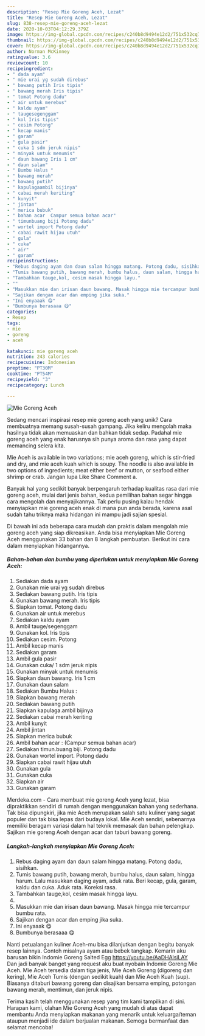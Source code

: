 ```yaml
---
description: "Resep Mie Goreng Aceh, Lezat"
title: "Resep Mie Goreng Aceh, Lezat"
slug: 838-resep-mie-goreng-aceh-lezat
date: 2020-10-03T04:12:29.379Z
image: https://img-global.cpcdn.com/recipes/c240b8d9494e12d2/751x532cq70/mie-goreng-aceh-foto-resep-utama.jpg
thumbnail: https://img-global.cpcdn.com/recipes/c240b8d9494e12d2/751x532cq70/mie-goreng-aceh-foto-resep-utama.jpg
cover: https://img-global.cpcdn.com/recipes/c240b8d9494e12d2/751x532cq70/mie-goreng-aceh-foto-resep-utama.jpg
author: Norman McKinney
ratingvalue: 3.6
reviewcount: 10
recipeingredient:
- " dada ayam"
- " mie urai yg sudah direbus"
- " bawang putih Iris tipis"
- " bawang merah Iris tipis"
- " tomat Potong dadu"
- " air untuk merebus"
- " kaldu ayam"
- " taugesegenggam"
- " kol Iris tipis"
- " cesim Potong"
- " kecap manis"
- " garam"
- " gula pasir"
- " cuka 1 sdm jeruk nipis"
- " minyak untuk menumis"
- " daun bawang Iris 1 cm"
- " daun salam"
- " Bumbu Halus "
- " bawang merah"
- " bawang putih"
- " kapulagaambil bijinya"
- " cabai merah keriting"
- " kunyit"
- " jintan"
- " merica bubuk"
- " bahan acar  Campur semua bahan acar"
- " timunbuang biji Potong dadu"
- " wortel import Potong dadu"
- " cabai rawit hijau utuh"
- " gula"
- " cuka"
- " air"
- " garam"
recipeinstructions:
- "Rebus daging ayam dan daun salam hingga matang. Potong dadu, sisihkan."
- "Tumis bawang putih, bawang merah, bumbu halus, daun salam, hingga harum. Lalu masukkan daging ayam, aduk rata. Beri kecap, gula, garam, kaldu dan cuka. Aduk rata. Koreksi rasa."
- "Tambahkan tauge,kol, cesim masak hingga layu."
- ""
- "Masukkan mie dan irisan daun bawang. Masak hingga mie tercampur bumbu rata."
- "Sajikan dengan acar dan emping jika suka."
- "Ini enyaaak 😋"
- "Bumbunya berasaaa 😋"
categories:
- Resep
tags:
- mie
- goreng
- aceh

katakunci: mie goreng aceh 
nutrition: 243 calories
recipecuisine: Indonesian
preptime: "PT30M"
cooktime: "PT54M"
recipeyield: "3"
recipecategory: Lunch

---
```



![Mie Goreng Aceh](https://img-global.cpcdn.com/recipes/c240b8d9494e12d2/751x532cq70/mie-goreng-aceh-foto-resep-utama.jpg)

Sedang mencari inspirasi resep mie goreng aceh yang unik? Cara membuatnya memang susah-susah gampang. Jika keliru mengolah maka hasilnya tidak akan memuaskan dan bahkan tidak sedap. Padahal mie goreng aceh yang enak harusnya sih punya aroma dan rasa yang dapat memancing selera kita.

Mie Aceh is available in two variations; mie aceh goreng, which is stir-fried and dry, and mie aceh kuah which is soupy. The noodle is also available in two options of ingredients; meat either beef or mutton, or seafood either shrimp or crab. Jangan lupa Like Share Comment a.

Banyak hal yang sedikit banyak berpengaruh terhadap kualitas rasa dari mie goreng aceh, mulai dari jenis bahan, kedua pemilihan bahan segar hingga cara mengolah dan menyajikannya. Tak perlu pusing kalau hendak menyiapkan mie goreng aceh enak di mana pun anda berada, karena asal sudah tahu triknya maka hidangan ini mampu jadi sajian spesial.


Di bawah ini ada beberapa cara mudah dan praktis dalam mengolah mie goreng aceh yang siap dikreasikan. Anda bisa menyiapkan Mie Goreng Aceh menggunakan 33 bahan dan 8 langkah pembuatan. Berikut ini cara dalam menyiapkan hidangannya.

<!--inarticleads1-->

##### Bahan-bahan dan bumbu yang diperlukan untuk menyiapkan Mie Goreng Aceh:

1. Sediakan  dada ayam
1. Gunakan  mie urai yg sudah direbus
1. Sediakan  bawang putih. Iris tipis
1. Gunakan  bawang merah. Iris tipis
1. Siapkan  tomat. Potong dadu
1. Gunakan  air untuk merebus
1. Sediakan  kaldu ayam
1. Ambil  tauge/segenggam
1. Gunakan  kol. Iris tipis
1. Sediakan  cesim. Potong
1. Ambil  kecap manis
1. Sediakan  garam
1. Ambil  gula pasir
1. Gunakan  cuka/ 1 sdm jeruk nipis
1. Gunakan  minyak untuk menumis
1. Siapkan  daun bawang. Iris 1 cm
1. Gunakan  daun salam
1. Sediakan  Bumbu Halus :
1. Siapkan  bawang merah
1. Sediakan  bawang putih
1. Siapkan  kapulaga.ambil bijinya
1. Sediakan  cabai merah keriting
1. Ambil  kunyit
1. Ambil  jintan
1. Siapkan  merica bubuk
1. Ambil  bahan acar : (Campur semua bahan acar)
1. Sediakan  timun.buang biji. Potong dadu
1. Gunakan  wortel import. Potong dadu
1. Siapkan  cabai rawit hijau utuh
1. Gunakan  gula
1. Gunakan  cuka
1. Siapkan  air
1. Gunakan  garam


Merdeka.com - Cara membuat mie goreng Aceh yang lezat, bisa dipraktikkan sendiri di rumah dengan menggunakan bahan yang sederhana. Tak bisa dipungkiri, jika mie Aceh merupakan salah satu kuliner yang sagat populer dan tak bisa lepas dari budaya lokal. Mie Aceh sendiri, sebenarnya memiliki beragam variasi dalam hal teknik memasak dan bahan pelengkap. Sajikan mie goreng Aceh dengan acar dan taburi bawang goreng. 

<!--inarticleads2-->

##### Langkah-langkah menyiapkan Mie Goreng Aceh:

1. Rebus daging ayam dan daun salam hingga matang. Potong dadu, sisihkan.
1. Tumis bawang putih, bawang merah, bumbu halus, daun salam, hingga harum. Lalu masukkan daging ayam, aduk rata. Beri kecap, gula, garam, kaldu dan cuka. Aduk rata. Koreksi rasa.
1. Tambahkan tauge,kol, cesim masak hingga layu.
1. 
1. Masukkan mie dan irisan daun bawang. Masak hingga mie tercampur bumbu rata.
1. Sajikan dengan acar dan emping jika suka.
1. Ini enyaaak 😋
1. Bumbunya berasaaa 😋


Nanti petualangan kuliner Aceh-mu bisa dilanjutkan dengan begitu banyak resep lainnya. Contoh misalnya ayam atau bebek tangkap. Kemarin aku barusan bikin Indomie Goreng Salted Egg https://youtu.be/AaDHAlsiLAY Dan jadi banyak banget yang request aku buat nyobain Indomie Goreng Mie Aceh. Mie Aceh tersedia dalam tiga jenis, Mie Aceh Goreng (digoreng dan kering), Mie Aceh Tumis (dengan sedikit kuah) dan Mie Aceh Kuah (sup). Biasanya ditaburi bawang goreng dan disajikan bersama emping, potongan bawang merah, mentimun, dan jeruk nipis. 

Terima kasih telah menggunakan resep yang tim kami tampilkan di sini. Harapan kami, olahan Mie Goreng Aceh yang mudah di atas dapat membantu Anda menyiapkan makanan yang menarik untuk keluarga/teman ataupun menjadi ide dalam berjualan makanan. Semoga bermanfaat dan selamat mencoba!
